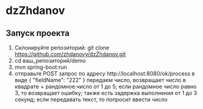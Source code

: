 # dzZhdanov

## Запуск проекта

1. Склонируйте репозиторий:
git clone https://github.com/zhdanovy/dzZhdanov.git
2. cd ваш_репозиторий/demo
3. mvn spring-boot:run
4. отправьте POST запрос по адресу http://localhost:8080/ok/process
в виде 
{
    "fieldName": "222"
}
передаем число, возвращает число в квадрате + рандомное число от 1 до 5; если рандомное число равно 3, то возвращает ошибку; также есть задержка выполнения от 1 до 3 секунд; если передавать текст, то попросит ввести число
